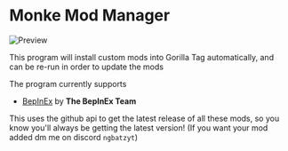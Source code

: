 # Monke Mod Manager
![Preview](https://i.imgur.com/6mEIBxm.png)

This program will install custom mods into Gorilla Tag automatically, and can be re-run in order to update the mods

The program currently supports

* [BepInEx](https://github.com/BepInEx/BepInEx) by **The BepInEx Team**

This uses the github api to get the latest release of all these mods, so you know you'll always be getting the latest version!
(If you want your mod added dm me on discord `ngbatzyt`)
